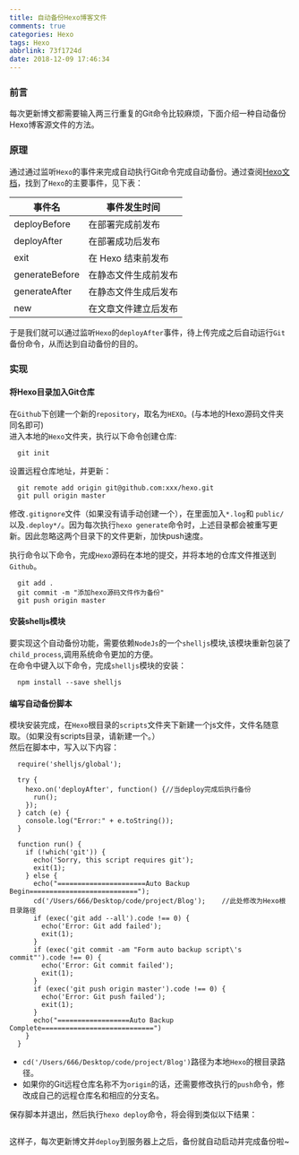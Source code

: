 ```yaml
---
title: 自动备份Hexo博客文件
comments: true
categories: Hexo
tags: Hexo
abbrlink: 73f1724d
date: 2018-12-09 17:46:34
---
```


### 前言
每次更新博文都需要输入两三行重复的Git命令比较麻烦，下面介绍一种自动备份Hexo博客源文件的方法。

### 原理
通过通过监听`Hexo`的事件来完成自动执行Git命令完成自动备份。通过查阅[Hexo文档](https://hexo.io/zh-cn/api/events.html)，找到了`Hexo`的主要事件，见下表：

事件名|事件发生时间
---|---
deployBefore|在部署完成前发布
deployAfter|在部署成功后发布
exit|在 Hexo 结束前发布
generateBefore|在静态文件生成前发布
generateAfter|在静态文件生成后发布
new|在文章文件建立后发布

于是我们就可以通过监听`Hexo`的`deployAfter`事件，待上传完成之后自动运行`Git`备份命令，从而达到自动备份的目的。

### 实现

#### 将Hexo目录加入Git仓库

在`Github`下创建一个新的`repository`，取名为`HEXO`。(与本地的Hexo源码文件夹同名即可)  
进入本地的`Hexo`文件夹，执行以下命令创建仓库:
```
  git init
```

设置远程仓库地址，并更新：
```
  git remote add origin git@github.com:xxx/hexo.git
  git pull origin master
```

修改`.gitignore`文件（如果没有请手动创建一个），在里面加入`*.log`和 `public/`以及`.deploy*/`。因为每次执行`hexo generate`命令时，上述目录都会被重写更新。因此忽略这两个目录下的文件更新，加快push速度。

执行命令以下命令，完成`Hexo`源码在本地的提交，并将本地的仓库文件推送到`Github`。
```
  git add .
  git commit -m "添加hexo源码文件作为备份"
  git push origin master
```

#### 安装shelljs模块
要实现这个自动备份功能，需要依赖`NodeJs`的一个`shelljs`模块,该模块重新包装了`child_process`,调用系统命令更加的方便。  
在命令中键入以下命令，完成`shelljs`模块的安装：
```
  npm install --save shelljs
```

#### 编写自动备份脚本
模块安装完成，在`Hexo`根目录的`scripts`文件夹下新建一个js文件，文件名随意取。（如果没有scripts目录，请新建一个。）  
然后在脚本中，写入以下内容：
```
  require('shelljs/global');

  try {
    hexo.on('deployAfter', function() {//当deploy完成后执行备份
      run();
    });
  } catch (e) {
    console.log("Error:" + e.toString());
  }

  function run() {
    if (!which('git')) {
      echo('Sorry, this script requires git');
      exit(1);
    } else {
      echo("======================Auto Backup Begin===========================");
      cd('/Users/666/Desktop/code/project/Blog');    //此处修改为Hexo根目录路径
      if (exec('git add --all').code !== 0) {
        echo('Error: Git add failed');
        exit(1);
      }
      if (exec('git commit -am "Form auto backup script\'s commit"').code !== 0) {
        echo('Error: Git commit failed');
        exit(1);
      }
      if (exec('git push origin master').code !== 0) {
        echo('Error: Git push failed');
        exit(1);
      }
      echo("==================Auto Backup Complete============================")
    }
  }
```
- `cd('/Users/666/Desktop/code/project/Blog')`路径为本地`Hexo`的根目录路径。
- 如果你的Git远程仓库名称不为`origin`的话，还需要修改执行的`push`命令，修改成自己的远程仓库名和相应的分支名。

保存脚本并退出，然后执行`hexo deploy`命令，将会得到类似以下结果：
```
```
这样子，每次更新博文并`deploy`到服务器上之后，备份就自动启动并完成备份啦~

